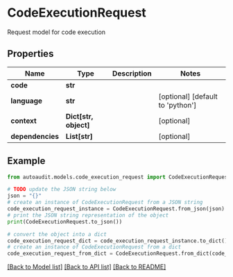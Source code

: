 # CodeExecutionRequest

Request model for code execution

## Properties

Name | Type | Description | Notes
------------ | ------------- | ------------- | -------------
**code** | **str** |  | 
**language** | **str** |  | [optional] [default to 'python']
**context** | **Dict[str, object]** |  | [optional] 
**dependencies** | **List[str]** |  | [optional] 

## Example

```python
from autoaudit.models.code_execution_request import CodeExecutionRequest

# TODO update the JSON string below
json = "{}"
# create an instance of CodeExecutionRequest from a JSON string
code_execution_request_instance = CodeExecutionRequest.from_json(json)
# print the JSON string representation of the object
print(CodeExecutionRequest.to_json())

# convert the object into a dict
code_execution_request_dict = code_execution_request_instance.to_dict()
# create an instance of CodeExecutionRequest from a dict
code_execution_request_from_dict = CodeExecutionRequest.from_dict(code_execution_request_dict)
```
[[Back to Model list]](../README.md#documentation-for-models) [[Back to API list]](../README.md#documentation-for-api-endpoints) [[Back to README]](../README.md)



